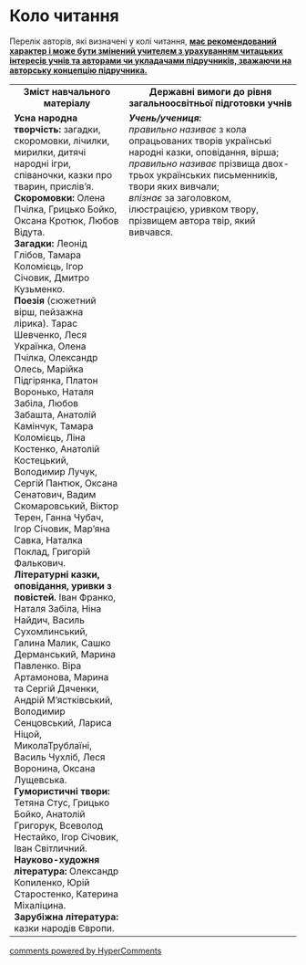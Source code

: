 <div id="hypercomments_widget" class="js-hypercomments-widget invisible"></div>

# Коло читання

<p>Перелік авторів, які визначені у колі читання, <b><u>має рекомендований характер і може бути змінений учителем з урахуванням читацьких інтересів учнів та авторами чи укладачами підручників, зважаючи на авторську концепцію підручника.</u></b> </p>

<table>
  <tr>
    <td width="40%" align="center"><b>Зміст навчального матеріалу<b></td>
    <td width="60%" align="center"><b>Державні вимоги до рівня загальноосвітньої підготовки учнів</b></td>
  </tr>
  <tr>
    <td width="40%" style="vertical-align:top !important;">
    	<b>Усна народна творчість:</b> загадки, скоромовки, лічилки, мирилки, дитячі народні ігри, співаночки, казки про тварин, прислів’я.<br>
    <b>Скоромовки:</b> Олена Пчілка, Грицько Бойко, Оксана Кротюк, Любов Відута.<br>
    <b>Загадки:</b> Леонід Глібов, Тамара Коломієць, Ігор Січовик, Дмитро Кузьменко.<br>
    <b>Поезія</b> (сюжетний вірш, пейзажна лірика). Тарас Шевченко, Леся Українка, Олена Пчілка, Олександр Олесь, Марійка Підгірянка, Платон Воронько, Наталя Забіла, Любов Забашта, Анатолій Камінчук, Тамара Коломієць, Ліна Костенко, Анатолій Костецький, Володимир Лучук, Сергій Пантюк, Оксана Сенатович, Вадим Скомаровський, Віктор Терен, Ганна Чубач, Ігор Січовик, Мар’яна Савка, Наталка Поклад, Григорій Фалькович. <br>
		<b>Літературні казки, оповідання, уривки з повістей.</b> Іван Франко, Наталя Забіла, Ніна Найдич, Василь Сухомлинський, Галина Малик, Сашко Дерманський, Марина Павленко. Віра Артамонова, Марина та Сергій Дяченки, Андрій М’ястківський, Володимир Сенцовський, Лариса Ніцой, МиколаТрублаїні, Василь Чухліб, Леся Воронина, Оксана Лущевська.<br>
		<b>Гумористичні твори:</b> Тетяна Стус, Грицько Бойко, Анатолій Григорук, Всеволод Нестайко, Ігор Січовик, Іван Світличний.<br>
		<b>Науково-художня література:</b> Олександр Копиленко, Юрій Старостенко, Катерина Міхаліцина.<br>
		<b>Зарубіжна література:</b> казки народів Європи.
    </td>
    <td width="60%" style="vertical-align:top !important;">
<i><b>Учень/учениця:</b></i><br>
<i>правильно називає</i> з кола опрацьованих творів українські народні казки, оповідання, вірша;<br> 
<i>правильно називає</i> прізвища двох-трьох українських письменників, твори яких вивчали;<br>
<i>впізнає</i> за заголовком, ілюстрацією, уривком твору, прізвищем автора твір, який вивчався.
</td>
  </tr>
</table>

<div class="js-hypercomments-container">
<a href="http://hypercomments.com" class="hc-link" title="comments widget">comments powered by HyperComments</a>
</div>